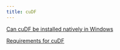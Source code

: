 ```yaml
---
title: cuDF
---
```


[Can cuDF be installed natively in Windows](native-windows-installation)

[Requirements for cuDF](requirements)
